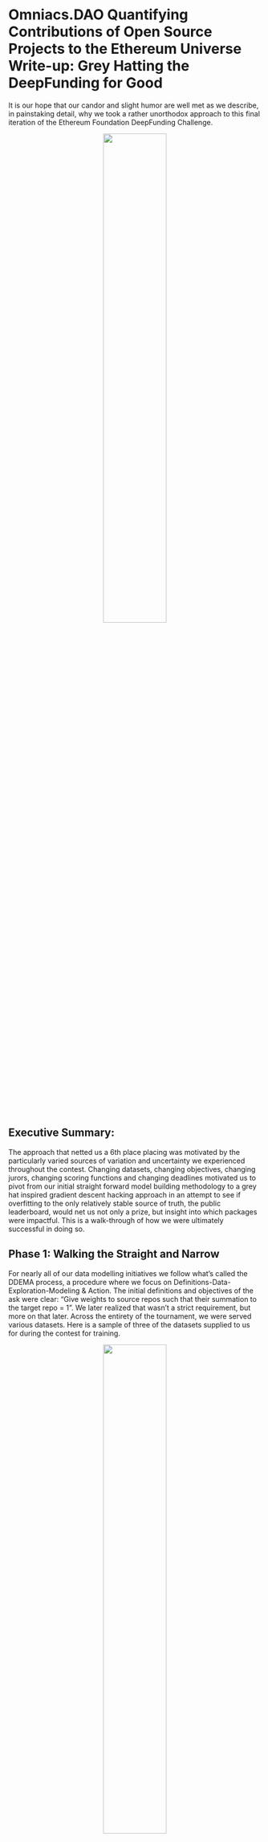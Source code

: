 # Omniacs.DAO Quantifying Contributions of Open Source Projects to the Ethereum Universe Write-up: Grey Hatting the DeepFunding for Good


It is our hope that our candor and slight humor are well met as we describe, in painstaking detail, why we took a rather unorthodox approach to this final iteration of the Ethereum Foundation DeepFunding Challenge.

<p align="center" width="100%"><img src="images/im1.png" alt="" style="width: 50%; max-width: 600px;"></p>


## Executive Summary:

The approach that netted us a 6th place placing was motivated by the particularly varied sources of variation and uncertainty we experienced throughout the contest. Changing datasets, changing objectives, changing jurors, changing scoring functions and changing deadlines motivated us to pivot from our initial straight forward model building methodology to a grey hat inspired gradient descent hacking approach in an attempt to see if overfitting to the only relatively stable source of truth, the public leaderboard, would net us not only a prize, but insight into which packages were impactful. This is a walk-through of how we were ultimately successful in doing so.

## Phase 1: Walking the Straight and Narrow

For nearly all of our data modelling initiatives we follow what’s called the DDEMA process, a procedure where we focus on Definitions-Data-Exploration-Modeling & Action. The initial definitions and objectives of the ask were clear: “Give weights to source repos such that their summation to the target repo = 1”. We later realized that wasn’t a strict requirement, but more on that later. Across the entirety of the tournament, we were served various datasets. Here is a sample of three of the datasets supplied to us for during the contest for training. 

<p align="center" width="100%"><img src="images/im2.png" alt="" style="width: 50%; max-width: 600px;"></p>
<p align="center" width="100%"><img src="images/im3.png" alt="" style="width: 50%; max-width: 600px;"></p>
<p align="center" width="100%"><img src="images/im4.png" alt="" style="width: 50%; max-width: 600px;"></p>

Of these datasets, the most relevant spreadsheets were:
<p align="center" width="100%"><img src="images/im5.png" alt="" style="width: 75%; max-width: 600px;"></p>

The juror data delineated for constructing the weights.
<p align="center" width="100%"><img src="images/im6.png" alt="" style="width: 75%; max-width: 600px;"></p>

The enhanced repo data with stats on popularity and contributors.
<p align="center" width="100%"><img src="images/im7.png" alt="" style="width: 75%; max-width: 600px;"></p>

And the sample submission file with sample weights structured in a format for easy scoring by Pond. This was just enough data for us to begin, and so we did! The first step, before any modeling was to submit a few sample submissions to create a benchmark for our future models. We submitted a few common weighting schemes to see how they fared.  These included:
    • All 0s
    • All 1s
    • Equal proportional weights
    • The sample weights
    • 3 Random Dirichlet constructed weightings

<p align="center" width="100%"><img src="images/im8.png" alt="" style="width: 75%; max-width: 600px;"></p>
<p align="center" width="100%"><img src="images/im9.png" alt="" style="width: 75%; max-width: 600px;"></p>

With these baseline score totals in tow be diligently began our modelling efforts…and got nowhere! We tried:
    • fitting a Bradley Terry model 
    • calculating Elo scores from the number of wins and the multiplier
    • calculating linear combinations of wins and the multiplier as scores
    • fitting random forest models based on repo statistics
    • using ChatGPT to score repos and then create pairwise comparisons
    • a Deep Neural Network trained on Graph Features
    • fit a LightGBM on score derived features
None of these approaches netted us anywhere near a winning score. 


## Phase 2: Bending the Rules
In the middle of our modeling endeavor, there was an announcement of updated training data to be released on September 15th . It was at this point that we decided to shift our focus away from the traditional modeling approach towards one that utilized all of the submissions we had amassed through the prior weeks of modeling. We were no longer interested in trying to refit each of our prior modeling approaches on the new dataset, irrespective of how similar the new data may or may not be to the prior set. This was the start of our grey hat thinking since, by this time, we’d had over 60 model submissions stored in a spreadsheet.

<p align="center" width="100%"><img src="images/im10.gif" alt="" style="width: 100%; max-width: 600px;"></p>

From analyzing the spreadsheet, we derived a few useful insights. These included:
    • realizing that the weights did not have sum to one and, instead, scores could be used
    • some repos were already predetermined to have 0 weight
    • giving a 0 weight to a non-0 weighted package caused large, detrimental swings to the loss score
    • giving a large weight to a very influential package could substantially improve the loss
    • giving a large weight to a non-influential package would moderately damage the loss score
 A univariate analysis on the individual repos was performed by taking the various weights we submitted as the independent variable and the resulting scores as the dependent. It was obvious that this wasn’t a proper representation because of the multivariate nature of the loss function’s value space, but it did give us a solid baseline to initialize our search.

<p align="center" width="100%"><img src="images/im11.gif" alt="" style="width: 100%; max-width: 600px;"></p>

It was at this point we created a “Package Weight Score Simulator” in an attempt to check our work by converting weights back into pairwise comparisons and there wise spitting back a Score estimate.  

<p align="center" width="100%"><img src="images/im12.png" alt="" style="width: 100%; max-width: 600px;"></p>

Performing a grid search to minimize the score of our simulator resulted in our first reasonable breakthrough, a top 10 score.

<p align="center" width="100%"><img src="images/im13.png" alt="" style="width: 50%; max-width: 600px;"></p>

With our new method and a top 10 score, we then committed to the idea of leaderboard hacking as a way to extract the most reliable weights we could then use to recalibrate our simulator and potentially refit our previous models. We then began to design our grid search.  From our experience with the leaderboard thus far, we knew that we’d need to start with a linear sweep (using values 0 – 9) as weights to get a general feel for how the leaderboard scores would look and then move on to an exponential refinement (using values 1, 2, 4, 8, 16, 32, 64, etc.) to analyze the non-linearity of the effects of singular packages on the scoring function. Unfortunately, we were up against a constraint. CryptoPond’s 3 submission per day rule. We stumbled upon an exploit for which we wrote a script that essentially stacked 20 submissions calls in a single API call and shot them through simultaneously, versus trying to submit them one by one. Turns out the API’s system counter wasn’t fully synced with the evaluator and, as a result, we were able to test a ton of submissions all in the same call.  To “more effectively perform discovery”, we employed a few extra Pond accounts and utilized them to execute the grid search.   This process was going smoothly and netted us a top 3 placing within a day.


<p align="center" width="100%"><img src="images/im14.png" alt="" style="width: 75%; max-width: 600px;"></p>

The main insight from this search was that the multiplier from the training set was creating final weights for some packages that were orders of magnitude larger than others.  None of our traditional methods accounted for this and that is why each one failed. We contemplated sitting in 3rd place for a while, knowing we could further optimize, but we agreed to one last submission, and we accidentally jumped to the top of the leaderboard, with a HUGE lead.

<p align="center" width="100%"><img src="images/im15.png" alt="" style="width: 75%; max-width: 600px;"></p>

While we were at the top, we felt that we might as well brag about it…

<p align="center" width="100%"><img src="images/im16.png" alt="" style="width: 75%; max-width: 600px;"></p>

How did we know our position on the leaderboard wouldn’t last forever? First, because we know by nature of overfitting to the leaderboard, we were more subject to variability introduced by changes in the data.  If new data were to be introduced that happened to NOT be similar to the previous set of data, there was a good chance that our model would lose its place. Secondly, we knew our position wouldn’t last because the contest organizers did just that…they introduced more data at the last minute…

<p align="center" width="100%"><img src="images/im17.png" alt="" style="width: 50%; max-width: 600px;"></p>

The leaderboard update did indeed change the scores and rank ordering of the top participants, but not by a huge amount.  This gave us even more confidence that our overfitting approach was working. Why?  In simplest terms, because on the backend the contest organizers knew there was inherent variability in the way jurors were making the pairwise selections and were actively trying to reduce variability. We were unaware of the exact mechanisms, but they were attempting to reign in the inherent inconsistencies between jurors and improve consistency even within individual jurors.  This meant that the “new, unforeseen, private” data was, in small ways, starting to converge to something consistent and if we continued seeking to minimize public leaderboard loss, we’d eventually minimize the private leaderboard loss as well. The update to the leaderboard helped confirm this.

<p align="center" width="100%"><img src="images/im18.png" alt="" style="width: 75%; max-width: 600px;"></p>

Newly embolden, and channeling our inner Dr. Victor Von Doom, we alluded to our plan on Twitter.

<p align="center" width="100%"><img src="images/im19.png" alt="" style="width: 75%; max-width: 600px;"></p>

And just like it says, “Pride comes before a fall”, we left our scripts running too long and the leaderboard went from this…

<p align="center" width="100%"><img src="images/im20.png" alt="" style="width: 75%; max-width: 600px;"></p>

…to this…

<p align="center" width="100%"><img src="images/im21.png" alt="" style="width: 75%; max-width: 600px;"></p>

We had accidentally blown up the leaderboard with our submissions.  Turns out the “exponential refinement” routine was starting to produce high scores on nearly every one of our submissions.  We had a backend procedure that allowed us to aggregate the results into one submission that we would then post officially on our account, unfortunately we let the automated scripts run too long and the dummy accounts were getting scored at the top spots.  As we said in the Telegram, “It's one thing to operate neatly in the shadows and then surprise everyone with a cool retrospective, but it is completely different when we vandalize your public leaderboard and it clearly looks botted.” 

<p align="center" width="100%"><img src="images/im22.png" alt="" style="width: 50%; max-width: 600px;"></p>

Once we realized we blew up the leaderboard, we confessed and immediately worked with Bill @ Pond to fix the leaderboard.

<p align="center" width="100%"><img src="images/im23.png" alt="" style="width: 50%; max-width: 600px;"></p>

After confessing, we posted our final submission under the main account, and vowed to forever be on the straight and narrow 

<p align="center" width="100%"><img src="images/im24.png" alt="" style="width: 50%; max-width: 600px;"></p>


## Phase 3: The Final Results
After disclosing our approach, there were some questions as to why someone would purposefully overfit a model to the leaderboard. The most comprehensive answer actually came by us on Telegram here…

<p align="center" width="100%"><img src="images/im25.png" alt="" style="width: 50%; max-width: 600px;"></p>


…but another reason was because as a team, we’ve had experience with overfit models actually performing well on out-of-sample and out-of-time hold out sets. Overfitting is a problem in the sense that you can not reliably know how your model will perform in the future, but it does not mean the model is inherently flawed. If the new data being exposed to the model has the same “variance-covariance structure” as the previous data, it is highly likely the model will actually perform well. In every instance where we overfit a model, we knew that the underlying data was actively being cleaned to reduce variability and therefore was converging in some form. How did that play out here? Our top 2 bots with the lowest cost at the end of our endeavor…

<p align="center" width="100%"><img src="images/im26.png" alt="" style="width: 75%; max-width: 600px;"></p>

Actually, ultimately won the contest…

<p align="center" width="100%"><img src="images/im27.png" alt="" style="width: 75%; max-width: 600px;"></p>

It wasn’t until the Pond team, rightfully, removed them from the leaderboard, did the leaderboard have a legitimate winner. 
What happened to the official Omniacs.DAO account? We first made an appeal for randomness to take over….

<p align="center" width="100%"><img src="images/im28.png" alt="" style="width: 75%; max-width: 600px;"></p>

The “Provisional” Leaderboard was released and we placed 30th …

<p align="center" width="100%"><img src="images/im29.png" alt="" style="width: 75%; max-width: 600px;"></p>

…but randomness and juror variance came through for us in the end…

<p align="center" width="100%"><img src="images/im30.png" alt="" style="width: 75%; max-width: 600px;"></p>

We jokingly celebrated with a cheeky post on Twitter…

<p align="center" width="100%"><img src="images/im31.png" alt="" style="width: 75%; max-width: 600px;"></p>


## Addendums, Insights, Take Aways and Extensions

As a little bit of an addendum, we’ll talk about our experience with the supplemental prediction market setup by seer.pm. Seemingly out the blue, the prediction market was announced to the Telegram…


and just viewing the site itself at

<p align="center" width="100%"><img src="images/im32.png" alt="" style="width: 50%; max-width: 600px;"></p>

It included a list of participants who were given partial grants to stake and trade based on their predictions. 

<p align="center" width="100%"><img src="images/im33.png" alt="" style="width: 75%; max-width: 600px;"></p>

After reading the documentation on the mathematical underpinnings, https://ethresear.ch/t/deep-funding-a-prediction-market-for-open-source-dependencies/23101, the participation guide, 
https://docs.google.com/document/d/1N4XVq_hC98j6oV2kaXiDY8YV43JnBlcyz4QhEuA7DXQ/edit?usp=drivesdk
the market at https://app.seer.pm/markets/10/what-will-be-the-juror-weight-computed-through-huber-loss-minimization-in-the-lo-2?outcome=argotorg%2Fsolidity and the app itself hosted at deep.seer.pm … we were even more confused 
There were a few important implementations by the lead engineering Clement that made us a bit more comfortable trying.

<p align="center" width="100%"><img src="images/im34.png" alt="" style="width: 50%; max-width: 600px;"></p>

In the spirit of cooperation, and to partially make up for our past sins, we tested out the platform, typed up our experience, and shared a set of videos in the Telegram that were later summarized on Twitter here: https://x.com/OmniacsDAO/status/1973434479856267271


<p align="center" width="100%"><img src="images/im35.png" alt="" style="width: 75%; max-width: 600px;"></p>

Once we made our first “trade”, we weren’t exactly certain as to what had happened, but after rereading everything we recognized that “trading” in this sense meant purchasing tokens of repositories that had current weights that were below our model’s anticipated weights. 

<p align="center" width="100%"><img src="images/im36.png" alt="" style="width: 50%; max-width: 600px;"></p>

This is where we recognized our first disconnect, after making our first trade, we no longer cared about what our weights necessarily were, we only cared about how much weight the packages we had lots of tokens for would resolve to. The higher their weights, the more money we would make . There were a few times, after we released our video, that some of the other data scientists interacting with the market accidentally bid up some of the packages beyond what was reasonable. 

<p align="center" width="100%"><img src="images/im37.png" alt="" style="width: 100%; max-width: 600px;"></p>

In these times, such as when the “argotorg/act” repo briefly went to a weight of .075.  Considering we had 12682.04 tokens, it would have been really nice had we been able to sell on the spot for ~$950 . Unfortunately, the user interface didn’t display liquidity not allowed for the easy divesting of singular positioned.  We later found out a way to do so, but didn’t want to completely botch our position experimenting with the seer implemented trading strategies. Having said that, just this small experience of tracking the package weights overtime made it apparently obvious that interacting with the prediction market for these weights was fundamentally different than trying to build a model to more accurately predict the weights.  The objectives of a participant in a prediction market are to make money, and the weights you walk into the market with are just your initial baseline to start your trading position. Diligent tracking of the prices, an early, fast, and reliable execution backend, as well as a prudent risk management strategy are the prerequisite to successfully stepping out of a prediction market in the money. We had only one of these, speed and luck. Speed because we were early in participating and therefore got “good” prices on all of the packages we purchased, and luck because the final resolved weights were heavily in favor of some of the tokens we purchased. 

<p align="center" width="100%"><img src="images/im38.png" alt="" style="width: 100%; max-width: 600px;"></p>

## Conclusion

<p align="center" width="100%"><img src="images/im39.png" alt="" style="width: 50%; max-width: 600px;"></p>

In the end, this was an awesome experience that expanded our understanding of Ethereum infrastructure, public goods funding, and even a tad about prediction markets.  We’d love to do some research using AI to replicate human judgement. The process would be emulating a RLHF procedure where we’d have the jurors complete a survey on what they think makes for a good infrastructure package, have them perform a few sample comparisons, convert these juror preferences into a “juror specific” prompt that can be used to make other comparisons.  We’d then create the feedback loop where AI selected comparisons would be made using the juror prompt and then shown to the juror for which they’d then rate the quality of the comparisons. We’d then use that feedback to update the prompt, repeating the process as we track inter-rater reliability metrics as they converge between the AI and the juror.  This approach will likely yield valuable, scalable and accurate results.
We look forward to working with all other public goods enthusiasts as we push the mission of an open world onward.

Do you want to see public goods win? Do want to support do-gooders that experiment across the open source web3 landscape? If so, grab a bag of $IACS and hodl to show your commitment to the digital commons! 






